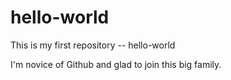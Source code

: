 # hello-world
This is my first repository -- hello-world

I'm novice of Github and glad to join this big family.
